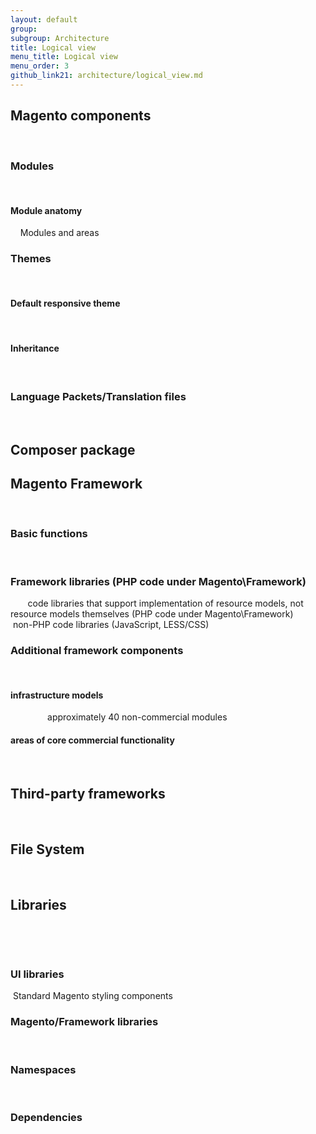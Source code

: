 ```yaml
---
layout: default
group: 
subgroup: Architecture
title: Logical view
menu_title: Logical view
menu_order: 3
github_link21: architecture/logical_view.md
---
```



<h2>Magento components</h2> 


<h3>Modules</h3>
 <h4>Module anatomy</h4>
  
 <h>Modules and areas</h4> 
          

<h3>Themes</h3>
 <h4>Default responsive theme</h4>
 <h4>Inheritance</h4> 
          
<h3>Language Packets/Translation files</h3>
  
<h2>Composer package</h2>


<h2>Magento Framework</h2>

       <h3>Basic functions</h3>
       
       <h3>Framework libraries (PHP code under Magento\Framework)</h3>
       code libraries that support implementation of resource models, not resource models themselves (PHP code under Magento\Framework)
       non-PHP code libraries (JavaScript, LESS/CSS)
       
       <h3>Additional framework components</h3>
       
       <h4>infrastructure models</h4>
        
       approximately 40 non-commercial modules
       <h4>areas of core commercial functionality</h4>
        
          <h2>Third-party frameworks</h2>
          <h2>File System</h2>
          
       
<h2>Libraries</h2> 

 <h3>UI libraries</h3>
 Standard Magento styling components
 
 <h3>Magento/Framework libraries</h3>
 
  <h3>Namespaces</h3>
  
  <h3>Dependencies</h3> 

